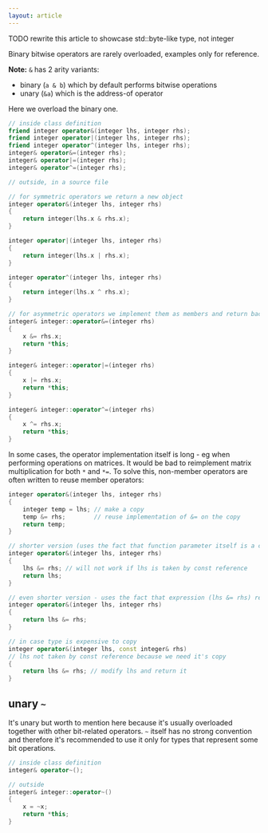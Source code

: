 ```yaml
---
layout: article
---
```


TODO rewrite this article to showcase std::byte-like type, not integer

Binary bitwise operators are rarely overloaded, examples only for reference.

**Note:** `&` has 2 arity variants:

- binary (`a & b`) which by default performs bitwise operations
- unary (`&a`) which is the address-of operator

Here we overload the binary one.

```c++
// inside class definition
friend integer operator&(integer lhs, integer rhs);
friend integer operator|(integer lhs, integer rhs);
friend integer operator^(integer lhs, integer rhs);
integer& operator&=(integer rhs);
integer& operator|=(integer rhs);
integer& operator^=(integer rhs);

// outside, in a source file

// for symmetric operators we return a new object
integer operator&(integer lhs, integer rhs)
{
    return integer(lhs.x & rhs.x);
}

integer operator|(integer lhs, integer rhs)
{
    return integer(lhs.x | rhs.x);
}

integer operator^(integer lhs, integer rhs)
{
    return integer(lhs.x ^ rhs.x);
}

// for asymmetric operators we implement them as members and return back left operand
integer& integer::operator&=(integer rhs)
{
    x &= rhs.x;
    return *this;
}

integer& integer::operator|=(integer rhs)
{
    x |= rhs.x;
    return *this;
}

integer& integer::operator^=(integer rhs)
{
    x ^= rhs.x;
    return *this;
}
```

In some cases, the operator implementation itself is long - eg when performing operations on matrices. It would be bad to reimplement matrix multiplication for both `*` and `*=`. To solve this, non-member operators are often written to reuse member operators:

```c++
integer operator&(integer lhs, integer rhs)
{
    integer temp = lhs; // make a copy
    temp &= rhs;        // reuse implementation of &= on the copy
    return temp;
}

// shorter version (uses the fact that function parameter itself is a copy)
integer operator&(integer lhs, integer rhs)
{
    lhs &= rhs; // will not work if lhs is taken by const reference
    return lhs;
}

// even shorter version - uses the fact that expression (lhs &= rhs) returns reference
integer operator&(integer lhs, integer rhs)
{
    return lhs &= rhs;
}

// in case type is expensive to copy
integer operator&(integer lhs, const integer& rhs)
// lhs not taken by const reference because we need it's copy
{
    return lhs &= rhs; // modify lhs and return it
}
```

## unary `~`

It's unary but worth to mention here because it's usually overloaded together with other bit-related operators. `~` itself has no strong convention and therefore it's recommended to use it only for types that represent some bit operations.

```c++
// inside class definition
integer& operator~();

// outside
integer& integer::operator~()
{
    x = ~x;
    return *this;
}
```
